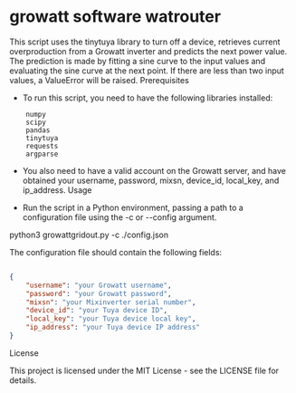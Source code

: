 # growatt software watrouter
This script uses the tinytuya library to turn off a device, retrieves current overproduction from a Growatt inverter and predicts the next power value. The prediction is made by fitting a sine curve to the input values and evaluating the sine curve at the next point. If there are less than two input values, a ValueError will be raised.
Prerequisites

- To run this script, you need to have the following libraries installed:
```
    numpy
    scipy
    pandas
    tinytuya
    requests
    argparse
```
- You also need to have a valid account on the Growatt server, and have obtained your username, password, mixsn, device_id, local_key, and ip_address.
Usage

- Run the script in a Python environment, passing a path to a configuration file using the -c or --config argument.


python3 growattgridout.py -c ./config.json

The configuration file should contain the following fields:

```json

{
    "username": "your Growatt username",
    "password": "your Growatt password",
    "mixsn": "your Mixinverter serial number",
    "device_id": "your Tuya device ID",
    "local_key": "your Tuya device local key",
    "ip_address": "your Tuya device IP address"
}
```
License

This project is licensed under the MIT License - see the LICENSE file for details.
